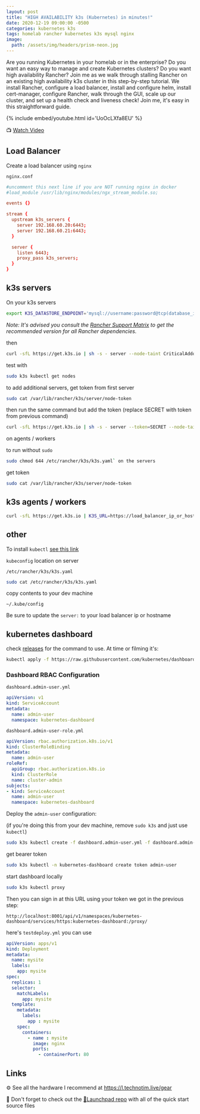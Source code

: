 ```yaml
---
layout: post
title: "HIGH AVAILABILITY k3s (Kubernetes) in minutes!"
date: 2020-12-19 09:00:00 -0500
categories: kubernetes k3s
tags: homelab rancher kubernetes k3s mysql nginx
image:
  path: /assets/img/headers/prism-neon.jpg
---
```


Are you running Kubernetes in your homelab or in the enterprise?  Do you want an easy way to manage and create Kubernetes clusters? Do you want high availability Rancher? Join me as we walk through stalling Rancher on an existing high availability k3s cluster in this step-by-step tutorial.  We install Rancher, configure a load balancer, install and configure helm, install cert-manager, configure Rancher, walk through the GUI, scale up our cluster, and set up a health check and liveness check!  Join me, it's easy in this straightforward guide.

{% include embed/youtube.html id='UoOcLXfa8EU' %}

📺 [Watch Video](https://www.youtube.com/watch?v=UoOcLXfa8EU)

## Load Balancer

Create a load balancer using `nginx`

`nginx.conf`

```conf
#uncomment this next line if you are NOT running nginx in docker
#load_module /usr/lib/nginx/modules/ngx_stream_module.so;

events {}

stream {
  upstream k3s_servers {
    server 192.168.60.20:6443;
    server 192.168.60.21:6443;
  }

  server {
    listen 6443;
    proxy_pass k3s_servers;
  }
}
```

## k3s servers

On your k3s servers

```bash
export K3S_DATASTORE_ENDPOINT='mysql://username:password@tcp(database_ip_or_hostname:port)/database'
```

*Note: It's advised you consult the [Rancher Support Matrix](https://rancher.com/support-maintenance-terms/all-supported-versions)
to get the recommended version for all Rancher dependencies.*

then

```bash
curl -sfL https://get.k3s.io | sh -s - server --node-taint CriticalAddonsOnly=true:NoExecute --tls-san load_balancer_ip_or_hostname
```

test with

```bash
sudo k3s kubectl get nodes
```

to add additional servers, get token from first server

```bash
sudo cat /var/lib/rancher/k3s/server/node-token
```

then run the same command but add the token (replace SECRET with token from previous command)

```bash
curl -sfL https://get.k3s.io | sh -s - server --token=SECRET --node-taint CriticalAddonsOnly=true:NoExecute --tls-san load_balancer_ip_or_hostname
```

on agents / workers

to run without `sudo`

```bash
sudo chmod 644 /etc/rancher/k3s/k3s.yaml` on the servers
```

get token

```bash
sudo cat /var/lib/rancher/k3s/server/node-token
```

## k3s agents / workers

```bash
curl -sfL https://get.k3s.io | K3S_URL=https://load_balancer_ip_or_hostname:6443 K3S_TOKEN=mynodetoken sh -
```

## other

To install `kubectl` [see this link](https://kubernetes.io/docs/tasks/tools/install-kubectl/)

`kubeconfig` location on server

`/etc/rancher/k3s/k3s.yaml`

```bash
sudo cat /etc/rancher/k3s/k3s.yaml
```

copy contents to your dev machine

`~/.kube/config`

Be sure to update the `server:` to your load balancer ip or hostname

## kubernetes dashboard

check [releases](https://github.com/kubernetes/dashboard/releases) for the command to use. At time or filming it's:

```bash
kubectl apply -f https://raw.githubusercontent.com/kubernetes/dashboard/v2.0.4/aio/deploy/recommended.yaml
```

### Dashboard RBAC Configuration

`dashboard.admin-user.yml`

```yml
apiVersion: v1
kind: ServiceAccount
metadata:
  name: admin-user
  namespace: kubernetes-dashboard
```

`dashboard.admin-user-role.yml`

```yml
apiVersion: rbac.authorization.k8s.io/v1
kind: ClusterRoleBinding
metadata:
  name: admin-user
roleRef:
  apiGroup: rbac.authorization.k8s.io
  kind: ClusterRole
  name: cluster-admin
subjects:
- kind: ServiceAccount
  name: admin-user
  namespace: kubernetes-dashboard
```

Deploy the `admin-user` configuration:

(if you're doing this from your dev machine, remove `sudo k3s` and just use `kubectl`)

```bash
sudo k3s kubectl create -f dashboard.admin-user.yml -f dashboard.admin-user-role.yml
```

get bearer token

```bash
sudo k3s kubectl -n kubernetes-dashboard create token admin-user
```

start dashboard locally

```bash
sudo k3s kubectl proxy
```

Then you can sign in at this URL using your token we got in the previous step:

`http://localhost:8001/api/v1/namespaces/kubernetes-dashboard/services/https:kubernetes-dashboard:/proxy/`

here's `testdeploy.yml` you can use

```yml
apiVersion: apps/v1
kind: Deployment
metadata:
  name: mysite
  labels: 
    app: mysite
spec:
  replicas: 1
  selector: 
    matchLabels:
      app: mysite
  template:
    metadata:
      labels: 
        app : mysite
    spec:
      containers:
        - name : mysite
          image: nginx
          ports:
            - containerPort: 80
```

## Links

⚙️ See all the hardware I recommend at <https://l.technotim.live/gear>

🚀 Don't forget to check out the [🚀Launchpad repo](https://l.technotim.live/quick-start) with all of the quick start source files
